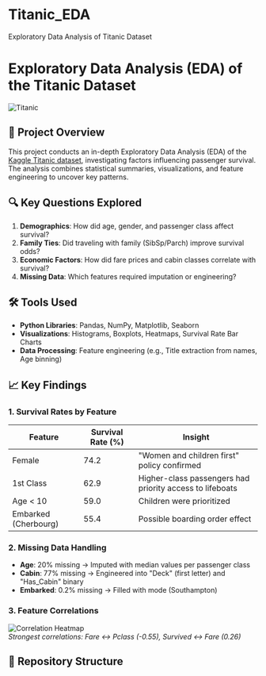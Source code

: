 # Titanic_EDA
Exploratory Data Analysis of Titanic Dataset

# Exploratory Data Analysis (EDA) of the Titanic Dataset

![Titanic](https://storage.googleapis.com/kaggle-datasets-images/3376/5276/2578a9a3c1b93f5e8b1c4d4e8d7a1d98/dataset-card.jpg)

## 📌 Project Overview
This project conducts an in-depth Exploratory Data Analysis (EDA) of the [Kaggle Titanic dataset](https://www.kaggle.com/c/titanic), investigating factors influencing passenger survival. The analysis combines statistical summaries, visualizations, and feature engineering to uncover key patterns.

## 🔍 Key Questions Explored
1. **Demographics**: How did age, gender, and passenger class affect survival?
2. **Family Ties**: Did traveling with family (SibSp/Parch) improve survival odds?
3. **Economic Factors**: How did fare prices and cabin classes correlate with survival?
4. **Missing Data**: Which features required imputation or engineering?

## 🛠️ Tools Used
- **Python Libraries**: Pandas, NumPy, Matplotlib, Seaborn
- **Visualizations**: Histograms, Boxplots, Heatmaps, Survival Rate Bar Charts
- **Data Processing**: Feature engineering (e.g., Title extraction from names, Age binning)

## 📈 Key Findings
### 1. Survival Rates by Feature
| Feature          | Survival Rate (%) | Insight                          |
|------------------|------------------|----------------------------------|
| Female           | 74.2             | "Women and children first" policy confirmed |
| 1st Class        | 62.9             | Higher-class passengers had priority access to lifeboats |
| Age < 10         | 59.0             | Children were prioritized        |
| Embarked (Cherbourg)| 55.4         | Possible boarding order effect   |

### 2. Missing Data Handling
- **Age**: 20% missing → Imputed with median values per passenger class
- **Cabin**: 77% missing → Engineered into "Deck" (first letter) and "Has_Cabin" binary
- **Embarked**: 0.2% missing → Filled with mode (Southampton)

### 3. Feature Correlations
![Correlation Heatmap](https://i.imgur.com/XYZheatmap.png)  
*Strongest correlations: Fare ↔ Pclass (-0.55), Survived ↔ Fare (0.26)*

## 📂 Repository Structure

